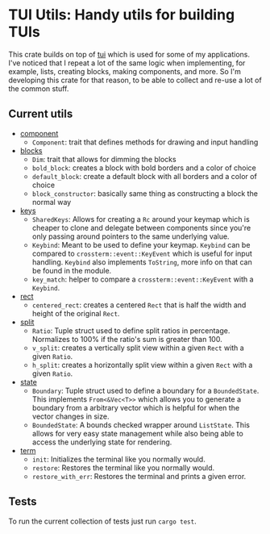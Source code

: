# TUI Utils: Handy utils for building TUIs

This crate builds on top of [tui](https://docs.rs/tui/latest/tui/) which is used for some of my applications.
I've noticed that I repeat a lot of the same logic when implementing, for example, lists, creating blocks,
making components, and more. So I'm developing this crate for that reason, to be able to collect and re-use a lot of the
common stuff.

## Current utils

- [component](./src/component.rs)
    - `Component`: trait that defines methods for drawing and input handling
- [blocks](./src/blocks.rs)
    - `Dim`: trait that allows for dimming the blocks
    - `bold_block`: creates a block with bold borders and a color of choice
    - `default_block`: create a default block with all borders and a color of choice
    - `block_constructor`: basically same thing as constructing a block the normal way
- [keys](./src/keys.rs)
    - `SharedKeys`: Allows for creating a `Rc` around your keymap
      which is cheaper to clone and delegate between components since you're only
      passing around pointers to the same underlying value.
    - `Keybind`: Meant to be used to define your keymap. `Keybind` can be compared
      to `crossterm::event::KeyEvent` which is useful for input handling. `Keybind`
      also implements `ToString`, more info on that can be found in the module.
    - `key_match`: helper to compare a `crossterm::event::KeyEvent` with a `Keybind`.
- [rect](./src/rect.rs)
    - `centered_rect`: creates a centered `Rect` that is half the width and height of the
      original `Rect`.
- [split](./src/split.rs)
    - `Ratio`: Tuple struct used to define split ratios in percentage. Normalizes to 100%
      if the ratio's sum is greater than 100.
    - `v_split`: creates a vertically split view within a given `Rect` with a given `Ratio`.
    - `h_split`: creates a horizontally split view within a given `Rect` with a given `Ratio`.
- [state](./src/state.rs)
    - `Boundary`: Tuple struct used to define a boundary for a `BoundedState`. This implements
      `From<&Vec<T>>` which allows you to generate a boundary from a arbitrary vector which is
      helpful for when the vector changes in size.
    - `BoundedState`: A bounds checked wrapper around `ListState`. This allows for very easy
      state management while also being able to access the underlying state for rendering.
- [term](./src/term.rs)
    - `init`: Initializes the terminal like you normally would.
    - `restore`: Restores the terminal like you normally would.
    - `restore_with_err`: Restores the terminal and prints a given error.

## Tests
To run the current collection of tests just run `cargo test`.
